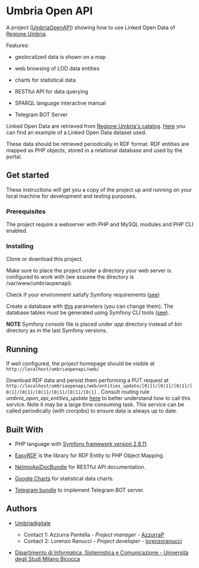 # Umbria Open API

A project ([UmbriaOpenAPI](https://umbriaopenapi.regione.umbria.it)) showing how to use Linked Open Data of [Regione Umbria](http://www.regione.umbria.it/home).

Features:
* geolocalized data is shown on a map

* web browsing of LOD data entities

* charts for statistical data

* RESTful API for data querying

* SPARQL language interactive manual

* Telegram BOT Server


Linked Open Data are retrieved from [Regione Umbria's catalog](http://dati.umbria.it/). [Here](http://dati.umbria.it/dataset/turismo-attrattori) you can find an example of a Linked Open Data dataset used.

These data should be retrieved periodically in RDF format. RDF entities are mapped as PHP objects, stored in a relational database and used by the portal.

## Get started

These instructions will get you a copy of the project up and running on your local machine for development and testing purposes.

### Prerequisites

The project require a webserver with PHP and MySQL modules and PHP CLI enabled.

### Installing

Clone or download this project.

Make sure to place the project under a directory your web server is configured to work with (we assume the directory is /var/www/umbriaopenapi).

Check if your environment satisfy Symfony requirements ([see](https://symfony.com/doc/current/reference/requirements.html))

Create a database with [this](app/config/parameters.yml.dist) parameters (you can change them).
The database tables must be generated using Symfony CLI tools ([see](http://symfony.com/doc/current/doctrine.html)).

**NOTE** Symfony *console* file is placed under *app* directory instead of *bin* directory as in the last Symfony versions.


## Running
If well configured, the project homepage should be visible at ```http://localhost/umbriaopenapi/web/```

Download RDF data and persist them performing a PUT request at ```http://localhost/umbriaopenapi/web/entities_update/[0|1]/[0|1]/[0|1]/[0|1]/[0|1]/[0|1]/[0|1]/[0|1]/[0|1]``` .
Consult routing rule *umbria_open_api_entities_update* [here](src/Umbria/OpenApiBundle/Resources/config/routing.yml) to better understand how to call this service. Note it may be a large time consuming task.
This service can be called periodically (with cronjobs) to ensure data is always up to date.

## Built With

* PHP language with [Symfony framework version 2.8.11](https://symfony.com/).

* [EasyRDF](http://www.easyrdf.org/) is the library for RDF Entity to PHP Object Mapping.

* [NelmioApiDocBundle](https://github.com/nelmio/NelmioApiDocBundle) for RESTful API documentation.

* [Google Charts](https://developers.google.com/chart/) for statistical data charts.

* [Telegram bundle](https://packagist.org/packages/shaygan/telegram-bot-api-bundle) to implement Telegram BOT server.

## Authors

* [Umbriadigitale](http://www.umbriadigitale.it/)
    * Contact 1:  Azzurra Pantella - *Project manager* - [AzzurraP](https://github.com/AzzurraP)
    * Contact 2: Lorenzo Ranucci - *Project developer* - [lorenzoranucci](https://github.com/lorenzoranucci)

* [Dipartimento di Informatica, Sistemistica e Comunicazione - Università degli Studi Milano Bicocca](http://www.disco.unimib.it)



